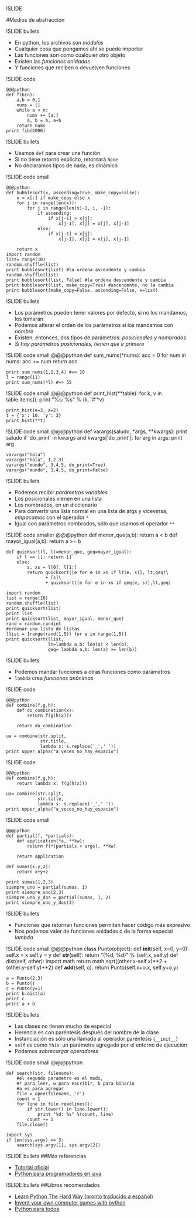 !SLIDE 

#Medios de abstracción

!SLIDE bullets

* En python, los archivos son *módulos*
* Cualquier cosa que pongamos ahí se puede importar
* Las funciones son como cualquier otro objeto
* Existen las *funciones anidadas*
* Y funciones que reciben o devuelven funciones

!SLIDE code

    @@@python
    def fib(n):
        a,b = 0,1
        nums = []
        while a < n:
            nums += [a,]
            a, b = b, a+b
        return nums
    print fib(2000)

!SLIDE bullets

* Usamos `def` para crear una función
* Si no tiene retorno explícito, retornará `None`
* No declaramos tipos de nada, es dinámico


!SLIDE code small

    @@@python
    def bubblesort(x, ascending=True, make_copy=False):
        x = x[:] if make_copy else x
        for i in range(len(x)):
            for j in range(len(x)-1, i, -1):
                if ascending:
                    if x[j-1] > x[j]:
                        x[j-1], x[j] = x[j], x[j-1]
                else:
                    if x[j-1] < x[j]:
                        x[j-1], x[j] = x[j], x[j-1]
        
        return x
    import random
    list= range(10)
    random.shuffle(list)
    print bubblesort(list) #la ordena ascendente y cambia
    random.shuffle(list)
    print bubblesort(list, False) #la ordena descendente y cambia
    print bubblesort(list, make_copy=True) #ascendente, no la cambia
    print bubblesort(make_copy=False, ascending=False, x=list)

!SLIDE bullets

* Los parámetros pueden tener valores por defecto, si no los mandamos, los tomarán
* Podemos alterar el orden de los parámetros si los mandamos con *nombre*
* Existen, entonces, dos tipos de parámetros: *posicionales y nombrados*
* *Si hay parámetros posicionales, tienen que ir primero*

!SLIDE code small
    @@@python 
    def sum_nums(*nums):
        acc = 0
        for num in nums:
            acc += num
        return acc
    
    print sum_nums(1,2,3,4) #=> 10
    l = range(11)
    print sum_nums(*l) #=> 55



!SLIDE code small
    @@@python 
    def print_hist(**table):
        for k, v in table.items():
            print "%s: %s" % (k, '#'*v)

    print_hist(e=3, a=2)
    t = {'x': 10, 'y': 3}
    print_hist(**t)

!SLIDE code small
    @@@python 
    def varargs(saludo, *args, **kwargs):
        print saludo
        if 'do_print' in kwargs and kwargs['do_print']:
            for arg in args:
                print arg
    
    varargs("hola") 
    varargs("hola", 1,2,3)
    varargs("mundo", 3,4,5, do_print=True)
    varargs("mundo", 3,4,5, do_print=False)
         

!SLIDE bullets

* Podemos recibir *parámetros variables*
* Los posicionales vienen en una lista
* Los nombrados, en un diccionario
* Para convertir una lista normal en una lista de args y viceversa, *empacamos* con el operador `*`
* Igual con parámetros nombrados, sólo que usamos el operador `**`

!SLIDE code smaller
    @@@python
    def menor_que(a,b):
        return a < b
    def mayor_igual(a,b):
        return a >= b

    def quicksort(l, lt=menor_que, geq=mayor_igual):
        if l == []: return []
        else:
            s, xs = l[0], l[1:]
            return quicksort([e for e in xs if lt(e, s)], lt,geq)\
                   + [s]\
                   + quicksort([e for e in xs if geq(e, s)],lt,geq)

    import random
    list = range(10)
    random.shuffle(list)
    print quicksort(list)
    print list
    print quicksort(list, mayor_igual, menor_que)
    rand = random.randint
    #ordenar una lista de listas
    llist = [range(rand(1,5)) for e in range(1,5)]
    print quicksort(llist,
                    lt=lambda a,b: len(a) < len(b),
                    geq= lambda a,b: len(a) >= len(b))

!SLIDE bullets

* Podemos mandar funciones a otras funciones como parámetros
* `lambda` crea *funciones anónimas*

!SLIDE code
    
    @@@python
    def combine(f,g,h):
        def do_combination(x):
            return f(g(h(x)))
        
        return do_combination

    ua = combine(str.split,
                 str.title,
                 lambda s: s.replace('_',' '))
    print upper_alpha("a_veces_no_hay_espacio")

!SLIDE code
    
    @@@python
    def combine(f,g,h):
        return lambda x: f(g(h(x)))

    ua= combine(str.split,
                str.title,
                lambda s: s.replace('_',' '))
    print upper_alpha("a_veces_no_hay_espacio")

!SLIDE code small
    
    @@@python
    def partial(f, *partials):
        def application(*a, **kw):
            return f(*(partials + args), **kw)

        return application

    def sumas(x,y,z):
        return x+y+z

    print sumas(1,2,3)
    siempre_uno = partial(sumas, 1)
    print siempre_uno(2,3)
    siempre_uno_y_dos = partial(sumas, 1, 2)
    print siempre_uno_y_dos(3)

!SLIDE bullets
    
* Funciones que retornan funciones permiten hacer código más expresivo
* Nos podemos valer de funciones anidadas o de la forma especial *lambda*


!SLIDE code small 
    @@@python
    class Punto(object):
        def __init__(self, x=0, y=0):
            self.x = x
            self.y = y
        def __str__(self):
            return "(%d, %d)" % (self.x, self.y)
        def dist(self, other):
            import math
            return math.sqrt((other.x-self.x)**2 + \
                             (other.y-self.y)**2)
        def __add__(self, o):
            return Punto(self.x+o.x, self.y+o.y)

    a = Punto(2,3)
    b = Punto()
    c = Punto(y=1)
    print b.dist(a)
    print c
    print a + b

!SLIDE bullets
* Las clases no tienen mucho de especial
* Herencia es con paréntesis después del nombre de la clase
* Instanciación es sólo una llamada al operador paréntesis (`__init__`)
* `self` es como `this`: un parámetro agregado por el entorno de ejecución
* Podemos *sobrecargar operadores*

!SLIDE code small
    @@@python
    
    def search(str, filename):
        #el segundo parametro es el modo,
        #r para leer, w para escribir, b para binario
        #a es para agregar
        file = open(filename, 'r') 
        count = 1
        for line in file.readlines():
            if str.lower() in line.lower():
                print "%d: %s" %(count, line)
            count += 1
        file.close()
        
    import sys
    if len(sys.argv) == 3:
        search(sys.argv[1], sys.argv[2])

!SLIDE bullets
##Más referencias

* [Tutorial oficial](http://docs.python.org/tutorial/index.html)
* [Python para programadores en java](http://python.computersci.org/Main/TableOfContents)

!SLIDE bullets
##Libros recomendados

* [Learn Python The Hard Way (pronto traducido a español)](http://learnpythonthehardway.org/index)
* [Invent your own computer games with python](http://inventwithpython.com/)
* [Python para todos](http://mundogeek.net/tutorial-python/)
